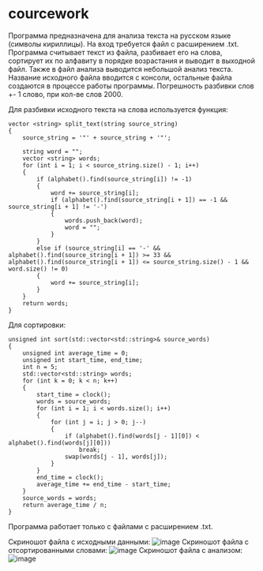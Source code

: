 # courcework
Программа предназначена для анализа текста на русском языке (символы кириллицы). На вход требуется файл с расширением .txt. Программа считывает текст из файла, разбивает его на слова, сортирует их по алфавиту в порядке возрастания и выводит в выходной файл. Также в файл анализа выводится небольшой анализ текста. Название исходного файла вводится с консоли, остальные файла создаются в процессе работы программы. Погрешность разбивки слов +- 1 слово, при кол-ве слов 2000.

Для разбивки исходного текста на слова используется функция:
```
vector <string> split_text(string source_string)
{    
    source_string = '"' + source_string + '"';

    string word = "";
    vector <string> words;
    for (int i = 1; i < source_string.size() - 1; i++)
    {
        if (alphabet().find(source_string[i]) != -1)
        {
            word += source_string[i];
            if (alphabet().find(source_string[i + 1]) == -1 && source_string[i + 1] != '-')
            {
                words.push_back(word);
                word = "";
            }
        }
        else if (source_string[i] == '-' && alphabet().find(source_string[i + 1]) >= 33 && alphabet().find(source_string[i + 1]) <= source_string.size() - 1 && word.size() != 0)
        {
            word += source_string[i];
        }
    }
    return words;
}
```
Для сортировки:
```
unsigned int sort(std::vector<std::string>& source_words)
{    
    unsigned int average_time = 0;
    unsigned int start_time, end_time;   
    int n = 5;
    std::vector<std::string> words;
    for (int k = 0; k < n; k++)
    {
        start_time = clock();
        words = source_words;
        for (int i = 1; i < words.size(); i++)
        {
            for (int j = i; j > 0; j--)
            {
                if (alphabet().find(words[j - 1][0]) < alphabet().find(words[j][0]))
                    break;
                swap(words[j - 1], words[j]);
            }
        }
        end_time = clock();
        average_time += end_time - start_time;
    }
    source_words = words;
    return average_time / n;
}
```

Программа работает только с файлами с расширением .txt.

Скриношот файла с исходными данными:
![image](https://user-images.githubusercontent.com/105947302/171845551-4f69ab4f-3914-4147-91ec-74fa1629e807.png)
Скриношот файла с отсортированными словами:
![image](https://user-images.githubusercontent.com/105947302/171845589-c1efe284-293e-4a75-bb6e-ab373f7c635b.png)
Скриношот файла с анализом:
![image](https://user-images.githubusercontent.com/105947302/171845624-ae1b69e8-f344-4c4a-b80c-90520d6fdfd1.png)

